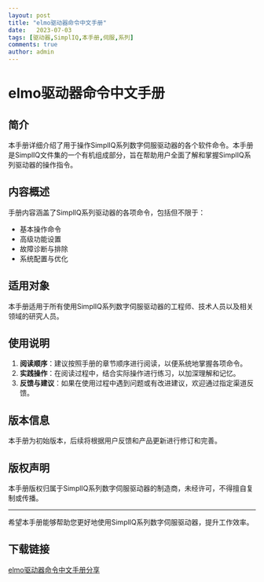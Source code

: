 ```yaml
---
layout: post
title: "elmo驱动器命令中文手册"
date:   2023-07-03
tags: [驱动器,SimplIQ,本手册,伺服,系列]
comments: true
author: admin
---
```

# elmo驱动器命令中文手册

## 简介
本手册详细介绍了用于操作SimplIQ系列数字伺服驱动器的各个软件命令。本手册是SimplIQ文件集的一个有机组成部分，旨在帮助用户全面了解和掌握SimplIQ系列驱动器的操作指令。

## 内容概述
手册内容涵盖了SimplIQ系列驱动器的各项命令，包括但不限于：
- 基本操作命令
- 高级功能设置
- 故障诊断与排除
- 系统配置与优化

## 适用对象
本手册适用于所有使用SimplIQ系列数字伺服驱动器的工程师、技术人员以及相关领域的研究人员。

## 使用说明
1. **阅读顺序**：建议按照手册的章节顺序进行阅读，以便系统地掌握各项命令。
2. **实践操作**：在阅读过程中，结合实际操作进行练习，以加深理解和记忆。
3. **反馈与建议**：如果在使用过程中遇到问题或有改进建议，欢迎通过指定渠道反馈。

## 版本信息
本手册为初始版本，后续将根据用户反馈和产品更新进行修订和完善。

## 版权声明
本手册版权归属于SimplIQ系列数字伺服驱动器的制造商，未经许可，不得擅自复制或传播。

---
希望本手册能够帮助您更好地使用SimplIQ系列数字伺服驱动器，提升工作效率。

## 下载链接

[elmo驱动器命令中文手册分享](https://pan.quark.cn/s/a6ad591c7faf)
